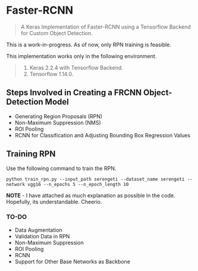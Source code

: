# Faster-RCNN
> A Keras Implementation of Faster-RCNN using a Tensorflow Backend for Custom Object Detection.

This is a work-in-progress. As of now, only RPN training is feasible.

This implementation works only in the following environment.
> 1. Keras 2.2.4 with Tensorflow Backend.
> 2. Tensorflow 1.14.0.

## Steps Involved in Creating a FRCNN Object-Detection Model

- Generating Region Proposals (RPN)
- Non-Maximum Suppression (NMS)
- ROI Pooling
- RCNN for Classification and Adjusting Bounding Box Regression Values


## Training RPN

Use the following command to train the RPN.

`python train_rpn.py --input_path serengeti --dataset_name serengeti --network vgg16 --n_epochs 5 --n_epoch_length 10`
                    
**NOTE** - I have attached as much explanation as possible in the code. Hopefully, its understandable.
Cheerio.

### TO-DO
>
- Data Augmentation
- Validation Data in RPN
- Non-Maximum Suppression
- ROI Pooling
- RCNN
- Support for Other Base Networks as Backbone
